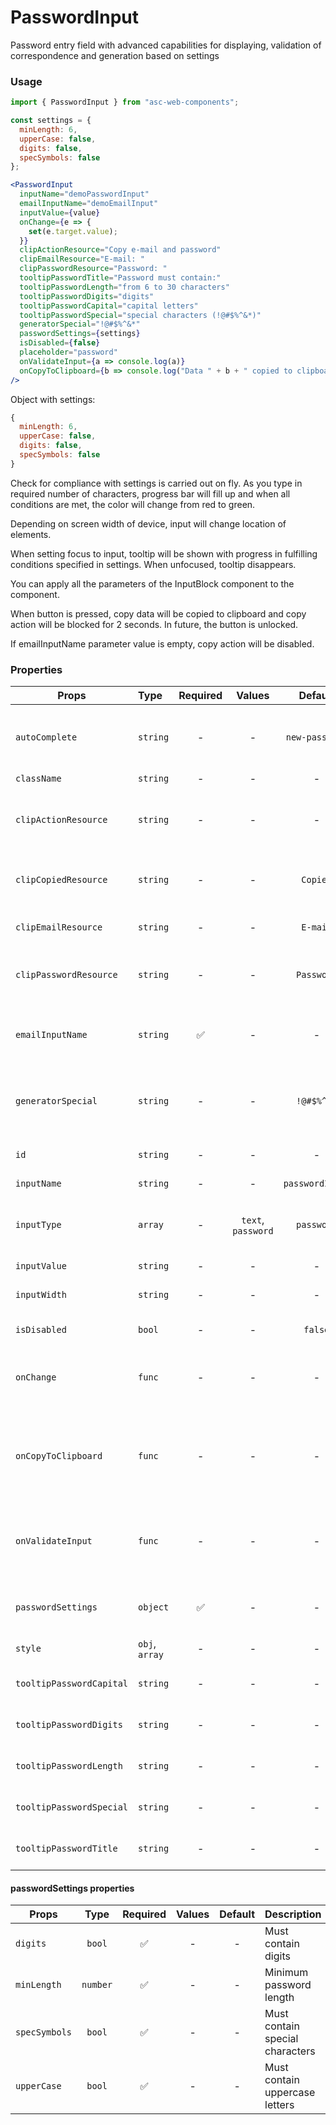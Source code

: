 # PasswordInput

Password entry field with advanced capabilities for displaying, validation of correspondence and generation based on settings

### Usage

```js
import { PasswordInput } from "asc-web-components";
```

```js
const settings = {
  minLength: 6,
  upperCase: false,
  digits: false,
  specSymbols: false
};
```

```jsx
<PasswordInput
  inputName="demoPasswordInput"
  emailInputName="demoEmailInput"
  inputValue={value}
  onChange={e => {
    set(e.target.value);
  }}
  clipActionResource="Copy e-mail and password"
  clipEmailResource="E-mail: "
  clipPasswordResource="Password: "
  tooltipPasswordTitle="Password must contain:"
  tooltipPasswordLength="from 6 to 30 characters"
  tooltipPasswordDigits="digits"
  tooltipPasswordCapital="capital letters"
  tooltipPasswordSpecial="special characters (!@#$%^&*)"
  generatorSpecial="!@#$%^&*"
  passwordSettings={settings}
  isDisabled={false}
  placeholder="password"
  onValidateInput={a => console.log(a)}
  onCopyToClipboard={b => console.log("Data " + b + " copied to clipboard")}
/>
```

Object with settings:

```js
{
  minLength: 6,
  upperCase: false,
  digits: false,
  specSymbols: false
}
```

Check for compliance with settings is carried out on fly. As you type in required number of characters, progress bar will fill up and when all conditions are met, the color will change from red to green.

Depending on screen width of device, input will change location of elements.

When setting focus to input, tooltip will be shown with progress in fulfilling conditions specified in settings. When unfocused, tooltip disappears.

You can apply all the parameters of the InputBlock component to the component.

When button is pressed, copy data will be copied to clipboard and copy action will be blocked for 2 seconds. In future, the button is unlocked.

If emailInputName parameter value is empty, copy action will be disabled.

### Properties

| Props                    | Type           | Required |       Values       |     Default     | Description                                                           |
| ------------------------ | :------------- | :------: | :----------------: | :-------------: | --------------------------------------------------------------------- |
| `autoComplete`           | `string`       |    -     |         -          | `new-password`  | Allows you to set the component auto-complete                         |
| `className`              | `string`       |    -     |         -          |        -        | Accepts class                                                         |
| `clipActionResource`     | `string`       |    -     |         -          |        -        | Translation of text for copying email data and password               |
| `clipCopiedResource`     | `string`       |    -     |         -          |    `Copied`     | Text translation copy action to copy                                  |
| `clipEmailResource`      | `string`       |    -     |         -          |    `E-mail`     | Text translation email to copy                                        |
| `clipPasswordResource`   | `string`       |    -     |         -          |   `Password`    | Text translation password to copy                                     |
| `emailInputName`         | `string`       |    ✅    |         -          |        -        | Required to associate password field with email field                 |
| `generatorSpecial`       | `string`       |    -     |         -          |   `!@#$%^&*`    | Set of special characters for password generator and validator        |
| `id`                     | `string`       |    -     |         -          |        -        | Allows you to set the component id                                    |
| `inputName`              | `string`       |    -     |         -          | `passwordInput` | Input name                                                            |
| `inputType`              | `array`        |    -     | `text`, `password` |   `password`    | It is necessary for correct display of values ​​inside input          |
| `inputValue`             | `string`       |    -     |         -          |        -        | Input value                                                           |
| `inputWidth`             | `string`       |    -     |         -          |        -        | If you need to set input width manually                               |
| `isDisabled`             | `bool`         |    -     |         -          |     `false`     | Set input disabled                                                    |
| `onChange`               | `func`         |    -     |         -          |        -        | Will be triggered whenever an PasswordInput typing                    |
| `onCopyToClipboard`      | `func`         |    -     |         -          |        -        | Will be triggered if you press copy button, return formatted value    |
| `onValidateInput`        | `func`         |    -     |         -          |        -        | Will be triggered whenever an PasswordInput typing, return bool value |
| `passwordSettings`       | `object`       |    ✅    |         -          |        -        | Set of settings for password generator and validator                  |
| `style`                  | `obj`, `array` |    -     |         -          |        -        | Accepts css style                                                     |
| `tooltipPasswordCapital` | `string`       |    -     |         -          |        -        | Capital text translation tooltip                                      |
| `tooltipPasswordDigits`  | `string`       |    -     |         -          |        -        | Digit text translation tooltip                                        |
| `tooltipPasswordLength`  | `string`       |    -     |         -          |        -        | Password text translation is long tooltip                             |
| `tooltipPasswordSpecial` | `string`       |    -     |         -          |        -        | Special text translation tooltip                                      |
| `tooltipPasswordTitle`   | `string`       |    -     |         -          |        -        | Text translation tooltip                                              |

#### passwordSettings properties

| Props         |   Type   | Required | Values | Default | Description                     |
| ------------- | :------: | :------: | :----: | :-----: | ------------------------------- |
| `digits`      |  `bool`  |    ✅    |   -    |    -    | Must contain digits             |
| `minLength`   | `number` |    ✅    |   -    |    -    | Minimum password length         |
| `specSymbols` |  `bool`  |    ✅    |   -    |    -    | Must contain special characters |
| `upperCase`   |  `bool`  |    ✅    |   -    |    -    | Must contain uppercase letters  |
